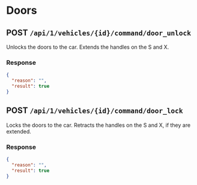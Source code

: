 # Doors

## POST `/api/1/vehicles/{id}/command/door_unlock`

Unlocks the doors to the car. Extends the handles on the S and X.

### Response

```json
{
  "reason": "",
  "result": true
}
```

## POST `/api/1/vehicles/{id}/command/door_lock`

Locks the doors to the car. Retracts the handles on the S and X, if they are extended.

### Response

```json
{
  "reason": "",
  "result": true
}
```
